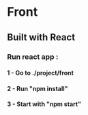 # Front
  
## Built with React

### Run react app : 

#### 1 - Go to ./project/front
#### 2 - Run "npm install"
#### 3 - Start with "npm start"
